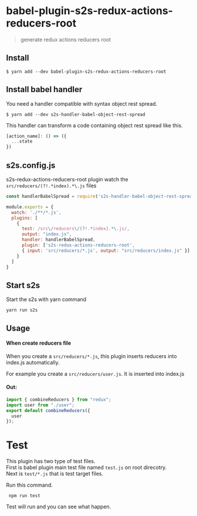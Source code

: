 # babel-plugin-s2s-redux-actions-reducers-root

> generate redux actions reducers root

## Install

```
$ yarn add --dev babel-plugin-s2s-redux-actions-reducers-root
```

## Install babel handler
You need a handler compatible with syntax object rest spread.

```
$ yarn add --dev s2s-handler-babel-object-rest-spread
```
This handler can transform a code containing object rest spread like this.

```js
[action_name]: () => ({
  ...state
})
```

## s2s.config.js

s2s-redux-actions-reducers-root plugin watch the `src/reducers/(?!.*index).*\.js` files

```js
const handlerBabelSpread = require('s2s-handler-babel-object-rest-spread').default

module.exports = {
  watch: './**/*.js',
  plugins: [
    {
      test: /src\/reducers\/(?!.*index).*\.js/,
      output: "index.js",
      handler: handlerBabelSpread,
      plugin: ['s2s-redux-actions-reducers-root',
      { input: 'src/reducers/*.js', output: "src/reducers/index.js" }]
    }
  ]
}
```
## Start s2s

Start the s2s with yarn command

`yarn run s2s`

## Usage

#### When create reducers file

When you create a `src/reducers/*.js`, this plugin inserts reducers into index.js automatically.

For example you create a `src/reducers/user.js`. It is inserted into index.js

#### Out:

```js
import { combineReducers } from "redux";
import user from "./user";
export default combineReducers({
  user
});
```

# Test

This plugin has two type of test files. \
First is babel plugin main test file named `test.js` on root direcotry. \
Next is `test/*.js` that is test target files.

Run this command.

` npm run test`

Test will run and you can see what happen.
